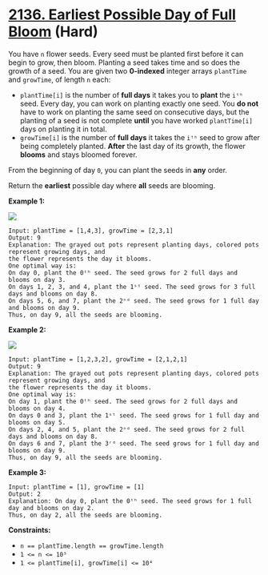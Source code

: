 # [2136. Earliest Possible Day of Full Bloom][link] (Hard)

[link]: https://leetcode.com/problems/earliest-possible-day-of-full-bloom/

You have `n` flower seeds. Every seed must be planted first before it can begin to grow, then bloom.
Planting a seed takes time and so does the growth of a seed. You are given two **0-indexed** integer
arrays `plantTime` and `growTime`, of length `n` each:

- `plantTime[i]` is the number of **full days** it takes you to **plant** the `iᵗʰ` seed. Every day,
you can work on planting exactly one seed. You **do not** have to work on planting the same seed on
consecutive days, but the planting of a seed is not complete **until** you have worked
`plantTime[i]` days on planting it in total.
- `growTime[i]` is the number of **full days** it takes the `iᵗʰ` seed to grow after being completely
planted. **After** the last day of its growth, the flower **blooms** and stays bloomed forever.

From the beginning of day `0`, you can plant the seeds in **any** order.

Return the **earliest** possible day where **all** seeds are blooming.

**Example 1:**

![](https://assets.leetcode.com/uploads/2021/12/21/1.png)

```
Input: plantTime = [1,4,3], growTime = [2,3,1]
Output: 9
Explanation: The grayed out pots represent planting days, colored pots represent growing days, and
the flower represents the day it blooms.
One optimal way is:
On day 0, plant the 0ᵗʰ seed. The seed grows for 2 full days and blooms on day 3.
On days 1, 2, 3, and 4, plant the 1ˢᵗ seed. The seed grows for 3 full days and blooms on day 8.
On days 5, 6, and 7, plant the 2ⁿᵈ seed. The seed grows for 1 full day and blooms on day 9.
Thus, on day 9, all the seeds are blooming.
```

**Example 2:**

![](https://assets.leetcode.com/uploads/2021/12/21/2.png)

```
Input: plantTime = [1,2,3,2], growTime = [2,1,2,1]
Output: 9
Explanation: The grayed out pots represent planting days, colored pots represent growing days, and
the flower represents the day it blooms.
One optimal way is:
On day 1, plant the 0ᵗʰ seed. The seed grows for 2 full days and blooms on day 4.
On days 0 and 3, plant the 1ˢᵗ seed. The seed grows for 1 full day and blooms on day 5.
On days 2, 4, and 5, plant the 2ⁿᵈ seed. The seed grows for 2 full days and blooms on day 8.
On days 6 and 7, plant the 3ʳᵈ seed. The seed grows for 1 full day and blooms on day 9.
Thus, on day 9, all the seeds are blooming.
```

**Example 3:**

```
Input: plantTime = [1], growTime = [1]
Output: 2
Explanation: On day 0, plant the 0ᵗʰ seed. The seed grows for 1 full day and blooms on day 2.
Thus, on day 2, all the seeds are blooming.
```

**Constraints:**

- `n == plantTime.length == growTime.length`
- `1 <= n <= 10⁵`
- `1 <= plantTime[i], growTime[i] <= 10⁴`
